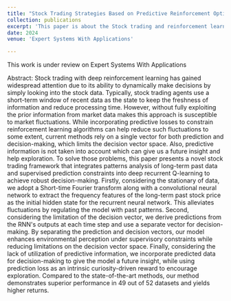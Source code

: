```yaml
---
title: "Stock Trading Strategies Based on Predictive Reinforcement Optimization and Past Historical Event Trends"
collection: publications
excerpt: 'This paper is about the Stock trading and reinforcement learning'
date: 2024
venue: 'Expert Systems With Applications'

---
```


This work is under review on Expert Systems With Applications

Abstract:
Stock trading with deep reinforcement learning has gained widespread attention due to its ability to dynamically make decisions by simply looking into the stock data.
Typically, stock trading agents use a short-term window of recent data as the state to keep the freshness of information and reduce processing time. 
However, without fully exploiting the prior information from market data makes this approach is susceptible to market fluctuations.
While incorporating predictive losses to constrain reinforcement learning algorithms can help reduce such fluctuations to some extent, current methods rely on a single vector for both prediction and decision-making, which limits the decision vector space.
Also, predictive information is not taken into account which can give us a future insight and help exploration.
To solve those problems, this paper presents a novel stock trading framework that integrates patterns analysis of long-term past data and supervised prediction constraints into deep recurrent Q-learning to achieve robust decision-making. 
Firstly, considering the stationary of data, we adopt a Short-time Fourier transform along with a convolutional neural network to extract the frequency features of the long-term past stock price as the initial hidden state for the recurrent neural network. 
This alleviates fluctuations by regulating the model with past patterns.
Second, considering the limitation of the decision vector, we derive predictions from the RNN's outputs at each time step and use a separate vector for decision-making.
By separating the prediction and decision vectors, our model enhances environmental perception under supervisory constraints while reducing limitations on the decision vector space.
Finally, considering the lack of utilization of predictive information, we incorporate predicted data for decision-making to give the model a future insight, while using prediction loss as an intrinsic curiosity-driven reward to encourage exploration.
Compared to the state-of-the-art methods, our method demonstrates superior performance in 49 out of 52 datasets and yields higher returns.



